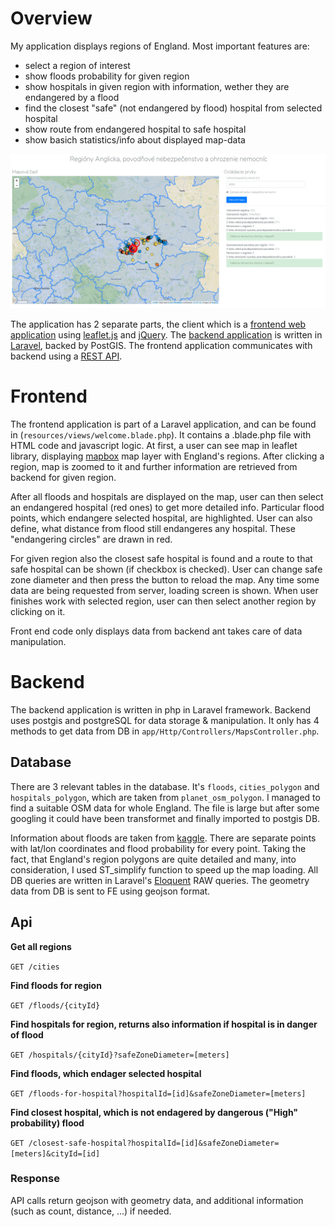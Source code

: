 # Overview

My application displays regions of England. Most important features are:
- select a region of interest
- show floods probability for given region
- show hospitals in given region with information, wether they are endangered by a flood
- find the closest "safe" (not endangered by flood) hospital from selected hospital
- show route from endangered hospital to safe hospital 
- show basich statistics/info about displayed map-data 



![Screenshot](screenshot_1.png)

The application has 2 separate parts, the client which is a [frontend web application](#frontend) using [leaflet.js](https://leafletjs.com/) and [jQuery](https://jquery.com/). The [backend application](#backend) is written in [Laravel](https://laravel.com/), backed by PostGIS. The frontend application communicates with backend using a [REST API](#api).

# Frontend

The frontend application is part of a Laravel application, and can be found in (`resources/views/welcome.blade.php`). It contains a .blade.php file with HTML code and javascript logic. At first, a user can see map in leaflet library, displaying [mapbox](https://www.mapbox.com/) map layer with England's regions. After clicking a region, map is zoomed to it and further information are retrieved from backend for given region.

After all floods and hospitals are displayed on the map, user can then select an endangered hospital (red ones) to get more detailed info. Particular flood points, which endangere selected hospital, are highlighted. User can also define, what distance from flood still endangeres any hospital. These "endangering circles" are drawn in red.

For given region also the closest safe hospital is found and a route to that safe hospital can be shown (if checkbox is checked). User can change safe zone diameter and then press the button to reload the map. Any time some data are being requested from server, loading screen is shown. When user finishes work with selected region, user can then select another region by clicking on it.

Front end code only displays data from backend ant takes care of data manipulation.

# Backend

The backend application is written in php in Laravel framework. Backend uses postgis and postgreSQL for data storage & manipulation. It only has 4 methods to get data from DB in `app/Http/Controllers/MapsController.php`.

## Database

There are 3 relevant tables in the database. It's `floods`, `cities_polygon` and `hospitals_polygon`, which are taken from `planet_osm_polygon`. I managed to find a suitable OSM data for whole England. The file is large but after some googling it could have been transformet and finally imported to postgis DB.

Information about floods are taken from [kaggle](https://www.kaggle.com/getthedata/open-flood-risk-by-postcode). There are separate points with lat/lon coordinates and flood probability for every point. Taking the fact, that England's region polygons are quite detailed and many, into consideration, I used ST_simplify function to speed up the map loading. All DB queries are written in Laravel's [Eloquent](https://laravel.com/docs/5.7/eloquent) RAW queries. The geometry data from DB is sent to FE using geojson format.

## Api

**Get all regions**

`GET /cities`

**Find floods for region**

`GET /floods/{cityId}`

**Find hospitals for region, returns also information if hospital is in danger of flood**

`GET /hospitals/{cityId}?safeZoneDiameter=[meters]`

**Find floods, which endager selected hospital**

`GET /floods-for-hospital?hospitalId=[id]&safeZoneDiameter=[meters]`

**Find closest hospital, which is not endagered by dangerous ("High" probability) flood**

`GET /closest-safe-hospital?hospitalId=[id]&safeZoneDiameter=[meters]&cityId=[id]`
### Response

API calls return geojson with geometry data, and additional information (such as count, distance, ...) if needed.
